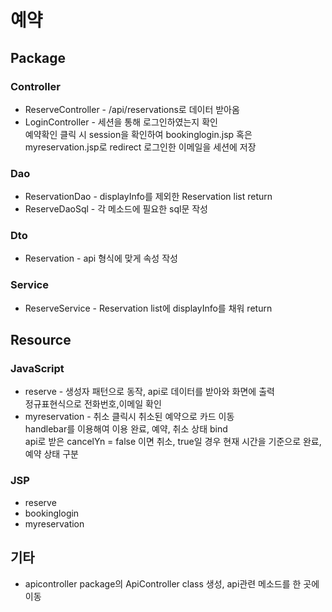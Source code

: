 # 예약

## Package

### Controller
  * ReserveController - /api/reservations로 데이터 받아옴
  * LoginController - 세션을 통해 로그인하였는지 확인<br>
  예약확인 클릭 시 session을 확인하여 bookinglogin.jsp 혹은 myreservation.jsp로 redirect
  로그인한 이메일을 세션에 저장
  
### Dao
  * ReservationDao - displayInfo를 제외한 Reservation list return 
  * ReserveDaoSql - 각 메소드에 필요한 sql문 작성

### Dto
  * Reservation - api 형식에 맞게 속성 작성

### Service 
  * ReserveService - Reservation list에 displayInfo를 채워 return

## Resource

### JavaScript
  * reserve - 생성자 패턴으로 동작, api로 데이터를 받아와 화면에 출력<br>
  정규표현식으로 전화번호,이메일 확인
  * myreservation - 취소 클릭시 취소된 예약으로 카드 이동<br>
  handlebar를 이용해여 이용 완료, 예약, 취소 상태 bind<br>
  api로 받은 cancelYn = false 이면 취소, true일 경우 현재 시간을 기준으로 완료, 예약 상태 구분

### JSP
  * reserve
  * bookinglogin
  * myreservation

## 기타
  * apicontroller package의 ApiController class 생성, api관련 메소드를 한 곳에 이동

